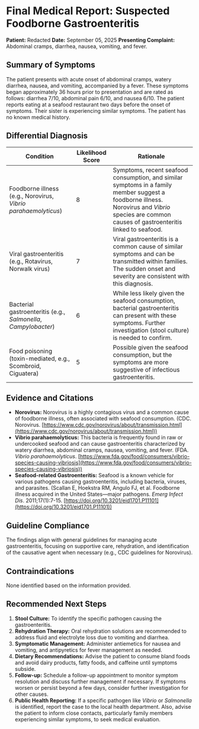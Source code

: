 # Final Medical Report: Suspected Foodborne Gastroenteritis

**Patient:** Redacted  **Date:** September 05, 2025 **Presenting Complaint:** Abdominal cramps, diarrhea, nausea, vomiting, and fever.

## Summary of Symptoms

The patient presents with acute onset of abdominal cramps, watery diarrhea, nausea, and vomiting, accompanied by a fever. These symptoms began approximately 36 hours prior to presentation and are rated as follows: diarrhea 7/10, abdominal pain 6/10, and nausea 6/10.  The patient reports eating at a seafood restaurant two days before the onset of symptoms. Their sister is experiencing similar symptoms.  The patient has no known medical history.

## Differential Diagnosis

| Condition                               | Likelihood Score | Rationale                                                                                                                                                                           |
| ----------------------------------------- | --------------- | ------------------------------------------------------------------------------------------------------------------------------------------------------------------------------------ |
| Foodborne illness (e.g., Norovirus, *Vibrio parahaemolyticus*) | 8              | Symptoms, recent seafood consumption, and similar symptoms in a family member suggest a foodborne illness. Norovirus and *Vibrio* species are common causes of gastroenteritis linked to seafood. |
| Viral gastroenteritis (e.g., Rotavirus, Norwalk virus)         | 7              | Viral gastroenteritis is a common cause of similar symptoms and can be transmitted within families. The sudden onset and severity are consistent with this diagnosis.                  |
| Bacterial gastroenteritis (e.g., *Salmonella*, *Campylobacter*) | 6              | While less likely given the seafood consumption, bacterial gastroenteritis can present with these symptoms. Further investigation (stool culture) is needed to confirm.                 |
| Food poisoning (toxin-mediated, e.g., Scombroid, Ciguatera)       | 5              | Possible given the seafood consumption, but the symptoms are more suggestive of infectious gastroenteritis.                                                                        |

## Evidence and Citations

* **Norovirus:**  Norovirus is a highly contagious virus and a common cause of foodborne illness, often associated with seafood consumption. (CDC. Norovirus. [https://www.cdc.gov/norovirus/about/transmission.html](https://www.cdc.gov/norovirus/about/transmission.html))
* **Vibrio parahaemolyticus:** This bacteria is frequently found in raw or undercooked seafood and can cause gastroenteritis characterized by watery diarrhea, abdominal cramps, nausea, vomiting, and fever. (FDA. *Vibrio parahaemolyticus*. [https://www.fda.gov/food/consumers/vibrio-species-causing-vibriosis](https://www.fda.gov/food/consumers/vibrio-species-causing-vibriosis))
* **Seafood-related Gastroenteritis:** Seafood is a known vehicle for various pathogens causing gastroenteritis, including bacteria, viruses, and parasites. (Scallan E, Hoekstra RM, Angulo FJ, et al. Foodborne illness acquired in the United States—major pathogens. *Emerg Infect Dis*. 2011;17(1):7-15. [https://doi.org/10.3201/eid1701.P11101](https://doi.org/10.3201/eid1701.P11101))


## Guideline Compliance

The findings align with general guidelines for managing acute gastroenteritis, focusing on supportive care, rehydration, and identification of the causative agent when necessary (e.g., CDC guidelines for Norovirus).

## Contraindications

None identified based on the information provided.

## Recommended Next Steps

1. **Stool Culture:**  To identify the specific pathogen causing the gastroenteritis.
2. **Rehydration Therapy:** Oral rehydration solutions are recommended to address fluid and electrolyte loss due to vomiting and diarrhea.
3. **Symptomatic Management:** Administer antiemetics for nausea and vomiting, and antipyretics for fever management as needed.
4. **Dietary Recommendations:**  Advise the patient to consume bland foods and avoid dairy products, fatty foods, and caffeine until symptoms subside.
5. **Follow-up:**  Schedule a follow-up appointment to monitor symptom resolution and discuss further management if necessary. If symptoms worsen or persist beyond a few days, consider further investigation for other causes.
6. **Public Health Reporting:** If a specific pathogen like *Vibrio* or *Salmonella* is identified, report the case to the local health department.  Also, advise the patient to inform close contacts, particularly family members experiencing similar symptoms, to seek medical evaluation.